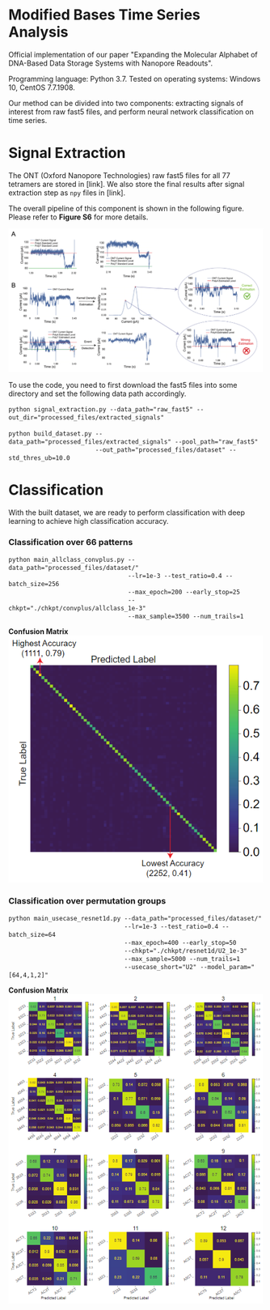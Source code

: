# Modified Bases Time Series Analysis
Official implementation of our paper "Expanding the Molecular Alphabet of DNA-Based Data Storage Systems with Nanopore Readouts".

Programming language: Python 3.7. Tested on operating systems: Windows 10, CentOS 7.7.1908.

Our method can be divided into two components: extracting signals of interest from raw fast5 files, and perform neural network classification on time series.

# Signal Extraction

The ONT (Oxford   Nanopore Technologies) raw fast5 files for all 77 tetramers are stored in [link]. We also store the final results after signal extraction step as `npy` files in [link].

The overall pipeline of this component is shown in the following figure. Please refer to **Figure S6** for more details.

![image info](./signal_extraction_pipeline.png)

To use the code, you need to first download the fast5 files into some directory and set the following data path accordingly.
```
python signal_extraction.py --data_path="raw_fast5" --out_dir="processed_files/extracted_signals"

python build_dataset.py --data_path="processed_files/extracted_signals" --pool_path="raw_fast5" 
                        --out_path="processed_files/dataset" --std_thres_ub=10.0
```

# Classification

With the built dataset, we are ready to perform classification with deep learning to achieve high classification accuracy.

### Classification over 66 patterns
```
python main_allclass_convplus.py --data_path="processed_files/dataset/"
                                 --lr=1e-3 --test_ratio=0.4 --batch_size=256 
                                 --max_epoch=200 --early_stop=25
                                 --chkpt="./chkpt/convplus/allclass_1e-3" 
                                 --max_sample=3500 --num_trails=1
```
**Confusion Matrix**
![image info](./all_class_cm.png)

### Classification over permutation groups
```
python main_usecase_resnet1d.py --data_path="processed_files/dataset/"
                                --lr=1e-3 --test_ratio=0.4 --batch_size=64 
                                --max_epoch=400 --early_stop=50
                                --chkpt="./chkpt/resnet1d/U2_1e-3" 
                                --max_sample=5000 --num_trails=1
                                --usecase_short="U2" --model_param="[64,4,1,2]"
```
**Confusion Matrix**
![image info](./usecase_cm.png)
